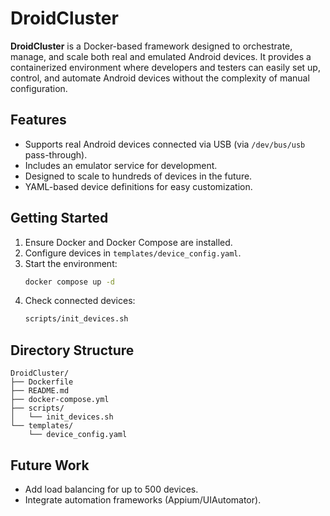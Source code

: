# DroidCluster

**DroidCluster** is a Docker-based framework designed to orchestrate, manage, and scale both real and emulated Android devices.
It provides a containerized environment where developers and testers can easily set up, control, and automate Android devices without the complexity of manual configuration.

## Features
- Supports real Android devices connected via USB (via `/dev/bus/usb` pass-through).
- Includes an emulator service for development.
- Designed to scale to hundreds of devices in the future.
- YAML-based device definitions for easy customization.

## Getting Started
1. Ensure Docker and Docker Compose are installed.
2. Configure devices in `templates/device_config.yaml`.
3. Start the environment:
   ```sh
   docker compose up -d
   ```
4. Check connected devices:
   ```sh
   scripts/init_devices.sh
   ```

## Directory Structure
```text
DroidCluster/
├── Dockerfile
├── README.md
├── docker-compose.yml
├── scripts/
│   └── init_devices.sh
└── templates/
    └── device_config.yaml
```

## Future Work
- Add load balancing for up to 500 devices.
- Integrate automation frameworks (Appium/UIAutomator).
